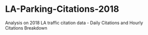 # LA-Parking-Citations-2018
Analysis on 2018 LA traffic citation data - Daily Citations and Hourly Citations Breakdown
